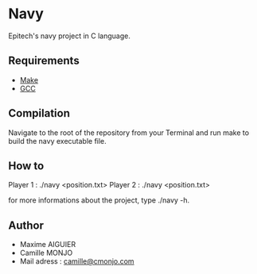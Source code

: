 # Navy

Epitech's navy project in C language. 

## Requirements

 * [Make](https://www.gnu.org/software/make//)
 * [GCC](https://gcc.gnu.org/)

## Compilation

Navigate to the root of the repository from your Terminal and run make to build the navy executable file.

## How to

Player 1 : ./navy <position.txt>
Player 2 : ./navy <signal connection> <position.txt>

for more informations about the project, type ./navy -h.

## Author

* Maxime AIGUIER
* Camille MONJO
* Mail adress : camille@cmonjo.com
